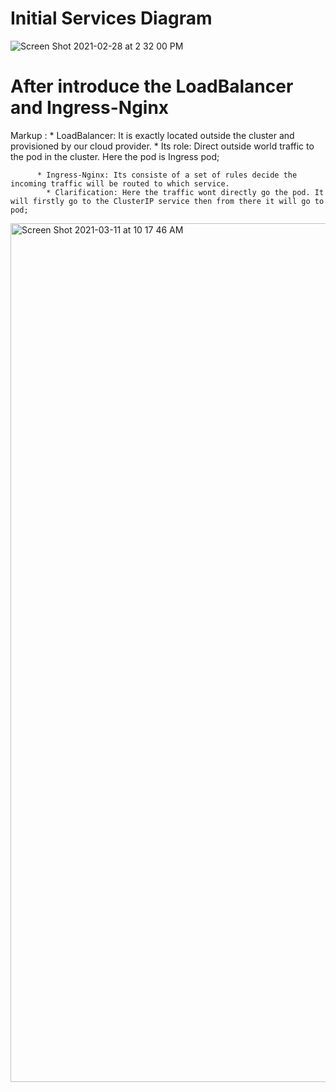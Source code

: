 # Initial Services Diagram 

![Screen Shot 2021-02-28 at 2 32 00 PM](https://user-images.githubusercontent.com/40004335/109431252-8e749f00-79d3-11eb-99f9-b36db257153c.png)


# After introduce the LoadBalancer and Ingress-Nginx

 Markup : * LoadBalancer: It is exactly located outside the cluster and provisioned by our cloud provider.
            * Its role: Direct outside world traffic to the pod in the cluster. Here the pod is Ingress pod;
 
          * Ingress-Nginx: Its consiste of a set of rules decide the incoming traffic will be routed to which service.
            * Clarification: Here the traffic wont directly go the pod. It will firstly go to the ClusterIP service then from there it will go to pod;

<img width="1374" alt="Screen Shot 2021-03-11 at 10 17 46 AM" src="https://user-images.githubusercontent.com/40004335/110809734-2e8fbb00-8253-11eb-9658-90dac785b014.png">


